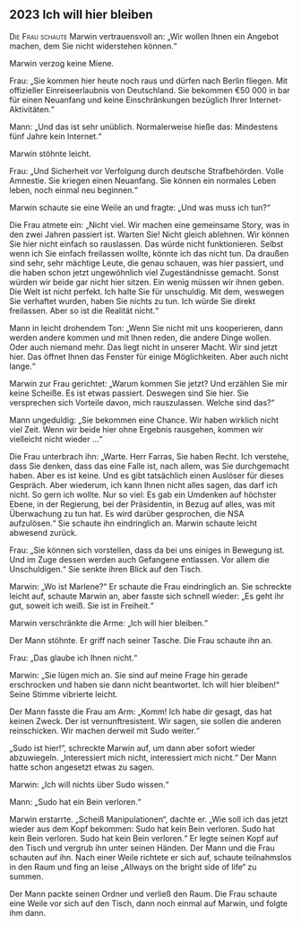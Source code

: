 ## **2023** Ich will hier bleiben

<span style="font-variant:small-caps;">Die Frau schaute</span> Marwin vertrauensvoll an: „Wir wollen Ihnen ein Angebot machen, dem Sie nicht widerstehen können.“

Marwin verzog keine Miene.

Frau: „Sie kommen hier heute noch raus und dürfen nach Berlin fliegen.
Mit offizieller Einreiseerlaubnis von Deutschland.
Sie bekommen €50 000 in bar für einen Neuanfang und keine Einschränkungen bezüglich Ihrer Internet-Aktivitäten.“

Mann: „Und das ist sehr unüblich.
Normalerweise hieße das: Mindestens fünf Jahre kein Internet.“

Marwin stöhnte leicht.

Frau: „Und Sicherheit vor Verfolgung durch deutsche Strafbehörden.
Volle Amnestie.
Sie kriegen einen Neuanfang.
Sie können ein normales Leben leben, noch einmal neu beginnen.“

Marwin schaute sie eine Weile an und fragte: „Und was muss ich tun?“

Die Frau atmete ein: „Nicht viel.
Wir machen eine gemeinsame Story, was in den zwei Jahren passiert ist.
Warten Sie! Nicht gleich ablehnen.
Wir können Sie hier nicht einfach so rauslassen.
Das würde nicht funktionieren.
Selbst wenn ich Sie einfach freilassen wollte, könnte ich das nicht tun.
Da draußen sind sehr, sehr mächtige Leute, die genau schauen, was hier passiert, und die haben schon jetzt ungewöhnlich viel Zugeständnisse gemacht.
Sonst würden wir beide gar nicht hier sitzen.
Ein wenig müssen wir ihnen geben.
Die Welt ist nicht perfekt.
Ich halte Sie für unschuldig.
Mit dem, weswegen Sie verhaftet wurden, haben Sie nichts zu tun.
Ich würde Sie direkt freilassen.
Aber so ist die Realität nicht.“

Mann in leicht drohendem Ton: „Wenn Sie nicht mit uns kooperieren, dann werden andere kommen und mit Ihnen reden, die andere Dinge wollen.
Oder auch niemand mehr.
Das liegt nicht in unserer Macht.
Wir sind jetzt hier.
Das öffnet Ihnen das Fenster für einige Möglichkeiten.
Aber auch nicht lange.“

Marwin zur Frau gerichtet: „Warum kommen Sie jetzt? Und erzählen Sie mir keine Scheiße.
Es ist etwas passiert.
Deswegen sind Sie hier.
Sie versprechen sich Vorteile davon, mich rauszulassen.
Welche sind das?“

Mann ungeduldig: „Sie bekommen eine Chance.
Wir haben wirklich nicht viel Zeit.
Wenn wir beide hier ohne Ergebnis rausgehen, kommen wir vielleicht nicht wieder ...“

Die Frau unterbrach ihn: „Warte.
Herr Farras, Sie haben Recht.
Ich verstehe, dass Sie denken, dass das eine Falle ist, nach allem, was Sie durchgemacht haben.
Aber es ist keine.
Und es gibt tatsächlich einen Auslöser für dieses Gespräch.
Aber wiederum, ich kann Ihnen nicht alles sagen, das darf ich nicht.
So gern ich wollte.
Nur so viel: Es gab ein Umdenken auf höchster Ebene, in der Regierung, bei der Präsidentin, in Bezug auf alles, was mit Überwachung zu tun hat.
Es wird darüber gesprochen, die NSA aufzulösen.“ Sie schaute ihn eindringlich an.
Marwin schaute leicht abwesend zurück.

Frau: „Sie können sich vorstellen, dass da bei uns einiges in Bewegung ist.
Und im Zuge dessen werden auch Gefangene entlassen.
Vor allem die Unschuldigen.“ Sie senkte ihren Blick auf den Tisch.

Marwin: „Wo ist Marlene?“ Er schaute die Frau eindringlich an.
Sie schreckte leicht auf, schaute Marwin an, aber fasste sich schnell wieder: „Es geht ihr gut, soweit ich weiß.
Sie ist in Freiheit.“

Marwin verschränkte die Arme: „Ich will hier bleiben.“

Der Mann stöhnte.
Er griff nach seiner Tasche.
Die Frau schaute ihn an.

Frau: „Das glaube ich Ihnen nicht.“

Marwin: „Sie lügen mich an.
Sie sind auf meine Frage hin gerade erschrocken und haben sie dann nicht beantwortet.
Ich will hier bleiben!“ Seine Stimme vibrierte leicht.

Der Mann fasste die Frau am Arm: „Komm! Ich habe dir gesagt, das hat keinen Zweck.
Der ist vernunftresistent.
Wir sagen, sie sollen die anderen reinschicken.
Wir machen derweil mit Sudo weiter.“

„Sudo ist hier!“, schreckte Marwin auf, um dann aber sofort wieder abzuwiegeln.
„Interessiert mich nicht, interessiert mich nicht.“ Der Mann hatte schon angesetzt etwas zu sagen.

Marwin: „Ich will nichts über Sudo wissen.“

Mann: „Sudo hat ein Bein verloren.“

Marwin erstarrte.
„Scheiß Manipulationen“, dachte er.
„Wie soll ich das jetzt wieder aus dem Kopf bekommen: Sudo hat kein Bein verloren.
Sudo hat kein Bein verloren.
Sudo hat kein Bein verloren.“ Er legte seinen Kopf auf den Tisch und vergrub ihn unter seinen Händen.
Der Mann und die Frau schauten auf ihn.
Nach einer Weile richtete er sich auf, schaute teilnahmslos in den Raum und fing an leise „Allways on the bright side of life“ zu summen.

Der Mann packte seinen Ordner und verließ den Raum.
Die Frau schaute eine Weile vor sich auf den Tisch, dann noch einmal auf Marwin, und folgte ihm dann.
